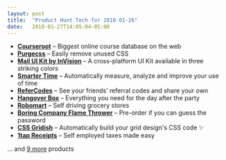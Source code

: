 ```yaml
---
layout: post
title:  "Product Hunt Tech for 2018-01-26"
date:   2018-01-27T14:05:04-05:00
---
```


* **[Courseroot](https://www.producthunt.com/posts/courseroot?utm_campaign=producthunt-api&utm_medium=api&utm_source=Application%3A+Daily+Digest+RSS+%28ID%3A+3202%29)** – Biggest online course database on the web
* **[Purgecss](https://www.producthunt.com/posts/purgecss?utm_campaign=producthunt-api&utm_medium=api&utm_source=Application%3A+Daily+Digest+RSS+%28ID%3A+3202%29)** – Easily remove unused CSS
* **[Mail UI Kit by InVision](https://www.producthunt.com/posts/mail-ui-kit-by-invision?utm_campaign=producthunt-api&utm_medium=api&utm_source=Application%3A+Daily+Digest+RSS+%28ID%3A+3202%29)** – A cross-platform UI Kit available in three striking colors
* **[Smarter Time](https://www.producthunt.com/posts/smarter-time-2?utm_campaign=producthunt-api&utm_medium=api&utm_source=Application%3A+Daily+Digest+RSS+%28ID%3A+3202%29)** – Automatically measure, analyze and improve your use of time
* **[ReferCodes](https://www.producthunt.com/posts/refercodes?utm_campaign=producthunt-api&utm_medium=api&utm_source=Application%3A+Daily+Digest+RSS+%28ID%3A+3202%29)** – See your friends’ referral codes and share your own
* **[Hangover Box](https://www.producthunt.com/posts/hangover-box?utm_campaign=producthunt-api&utm_medium=api&utm_source=Application%3A+Daily+Digest+RSS+%28ID%3A+3202%29)** – Everything you need for the day after the party
* **[Robomart](https://www.producthunt.com/posts/robomart?utm_campaign=producthunt-api&utm_medium=api&utm_source=Application%3A+Daily+Digest+RSS+%28ID%3A+3202%29)** – Self driving grocery stores
* **[Boring Company Flame Thrower](https://www.producthunt.com/posts/boring-company-flame-thrower?utm_campaign=producthunt-api&utm_medium=api&utm_source=Application%3A+Daily+Digest+RSS+%28ID%3A+3202%29)** – Pre-order if you can guess the password
* **[CSS Gridish](https://www.producthunt.com/posts/css-gridish?utm_campaign=producthunt-api&utm_medium=api&utm_source=Application%3A+Daily+Digest+RSS+%28ID%3A+3202%29)** – Automatically build your grid design's CSS code ✨
* **[1tap Receipts](https://www.producthunt.com/posts/1tap-receipts?utm_campaign=producthunt-api&utm_medium=api&utm_source=Application%3A+Daily+Digest+RSS+%28ID%3A+3202%29)** – Self employed taxes made easy

… and [9 more](https://www.producthunt.com/tech) products